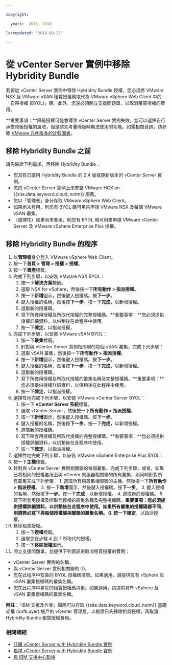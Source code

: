 ```yaml
---

copyright:

  years:  2016, 2018

lastupdated: "2018-09-21"

---
```


# 從 vCenter Server 實例中移除 Hybridity Bundle

若要從 vCenter Server 實例中移除 Hybridity Bundle 授權，您必須將 VMware NSX 及 VMware vSAN 租賃授權碼取代為 VMware vSphere Web Client 中的「自帶授權 (BYOL)」碼。此外，您還必須開立支援問題單，以取消租賃授權的費用。

**重要事項：**降級授權可能會導致 vCenter Server 實例失敗。您可以選擇自行承擔降級授權的風險，但是請先考量降級時無法使用的功能。如需相關資訊，請參閱 [VMware 元件版本的比較圖表](../archiref/solution/appendix.html)。

## 移除 Hybridity Bundle 之前

請先驗證下列需求，再移除 Hybridity Bundle：

* 您具有已啟用 Hybridity Bundle 的 2.4 版或更新版本的 vCenter Server 實例。
* 您的 vCenter Server 實例上未安裝 VMware HCX on {{site.data.keyword.cloud_notm}} 服務。
* 您以「管理者」身分存取 VMware vSphere Web Client。
* 如果尚未套用，則您有 BYOL 碼可用來申請 VMware NSX 及每個 VMware vSAN 叢集。
* （選擇性）如果尚未套用，則您有 BYOL 碼可用來申請 VMware vCenter Server 及 VMware vSphere Enterprise Plus 授權。

## 移除 Hybridity Bundle 的程序

1. 以**管理者**身分登入 VMware vSphere Web Client。
2. 按一下**首頁 > 管理 > 授權 > 授權**。
3. 按一下**資產**標籤。
4. 完成下列步驟，以安裝 VMware NSX BYOL：
   1. 按一下**解決方案**標籤。
   2. 選取 NSX for vSphere，然後按一下**所有動作 > 指派授權**。
   3. 按一下**新增**圖示，然後鍵入授權碼。按**下一步**。
   4. 鍵入授權的名稱，然後按**下一步**。按一下**完成**，以新增授權。
   5. 選取新的授權碼。
   6. 寫下所套用授權及所取代授權的完整授權碼。**重要事項：**您必須提供授權詳細資料，以供稍後在此程序中使用。
   7. 按一下**確定**，以指派授權。
5. 完成下列步驟，以安裝 VMware vSAN BYOL：
   1. 按一下**叢集**標籤。
   2. 針對與 vCenter Server 實例相關聯的每個 vSAN 叢集，完成下列步驟：
    1. 選取 vSAN 叢集，然後按一下**所有動作 > 指派授權**。
    2. 按一下**新增**圖示，然後鍵入授權碼。按**下一步**。
    3. 鍵入授權的名稱，然後按**下一步**。按一下**完成**，以新增授權。
    4. 選取新的授權碼。
    5. 寫下所套用授權及所取代授權的叢集名稱及完整授權碼。**重要事項：**您必須提供授權詳細資料，以供稍後在此程序中使用。
    6. 按一下**確定**，以指派授權。
6. 選擇性地完成下列步驟，以安裝 VMware vCenter Server BYOL：
   1. 按一下 **vCenter Server 系統**標籤。
   2. 選取 vCenter Server，然後按一下**所有動作 > 指派授權**。
   3. 按一下**新增**圖示，然後鍵入授權碼。按**下一步**。
   4. 鍵入授權的名稱，然後按**下一步**。按一下**完成**，以新增授權。
   5. 選取新的授權碼。
   6. 寫下所套用授權及所取代授權的完整授權碼。**重要事項：**您必須提供授權詳細資料，以供稍後在此程序中使用。
   7. 按一下**確定**，以指派授權。
7. 選擇性地完成下列步驟，以安裝 VMware vSphere Enterprise Plus BYOL：
  1. 按一下**主機**標籤。
  2. 針對與 vCenter Server 實例相關聯的每個叢集，完成下列步驟，或者，如果已將相同的授權套用至與 vCenter 伺服器相關聯的所有叢集，則同時針對所有叢集完成下列步驟：
    1. 選取所有與叢集相關聯的主機，然後按一下**所有動作 > 指派授權**。
    2. 按一下**新增**圖示，然後鍵入授權碼。按**下一步**。
    3. 鍵入授權的名稱，然後按**下一步**。按一下**完成**，以新增授權。
    4. 選取新的授權碼。
    5. 寫下所套用授權及所取代授權的叢集名稱及完整授權碼。**重要事項：**您必須提供授權詳細資料，以供稍後在此程序中使用。如果所有叢集的授權碼都不同，則請務必寫下與每個授權碼相關聯的叢集名稱。
    6. 按一下**確定**，以指派授權。
8. 移除租賃授權。
   1. 按一下**授權**標籤。
   2. 選取您在步驟 4 到 7 所取代的授權。
   3. 按一下**移除授權**圖示。
9. 開立支援問題單，並提供下列資訊來取消租賃授權的費用：
  * vCenter Server 實例的名稱。
  * 與 vCenter Server 實例相關聯的 ID。
  * 您在此程序中安裝的 BYOL 授權碼清單。如果適用，請提供具有 vSphere 及 vSAN 叢集授權碼的叢集名稱。
  * 您在此程序中移除的租賃授權碼清單。如果適用，請提供具有 vSphere 及 vSAN 叢集授權碼的叢集名稱。

  **附註：**「IBM 支援及作業」團隊可以存取 {{site.data.keyword.cloud_notm}} 基礎架構 (SoftLayer) 帳戶的 vCenter 管理層，以驗證已先移除租賃授權，再取消 Hybridity Bundle 租賃授權費用。

### 相關鏈結

* [訂購 vCenter Server with Hybridity Bundle 實例](vc_hybrid_orderinginstance.html)
* [檢視 vCenter Server with Hybridity Bundle 實例](vc_hybrid_viewinginstances.html)
* [與 IBM 支援中心聯絡](../vmonic/trbl_support.html)
